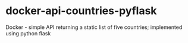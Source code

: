 # docker-api-countries-pyflask
Docker - simple API returning a static list of five countries; implemented using python flask
